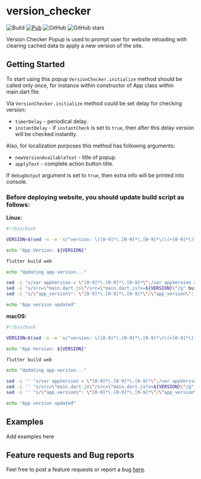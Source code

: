 # version_checker

![Build](https://github.com/marchdev-tk/version_checker/workflows/build/badge.svg)
[![Pub](https://img.shields.io/pub/v/version_checker.svg)](https://pub.dartlang.org/packages/version_checker)
![GitHub](https://img.shields.io/github/license/marchdev-tk/version_checker)
![GitHub stars](https://img.shields.io/github/stars/marchdev-tk/version_checker?style=social)

Version Checker Popup is used to prompt user for website reloading with clearing cached data to apply a new version of the site.

## Getting Started

To start using this popup `VersionChecker.initialize` method should be called only once, for instance within constructor of <Your>App class within main.dart file.

Via `VersionChecker.initialize` method could be set delay for checking version:
 
 * `timerDelay` - periodical delay.
 * `instantDelay` - if `instantCheck` is set to `true`, then after this delay version will be checked instantly.

Also, for localization purposes this method has following arguments:

 * `newVersionAvailableText` - title of popup.
 * `applyText` - complete action button title.

If `debugOutput` argument is set to `true`, then extra info will be printed into console.

### Before deploying website, you should update build script as follows:

**Linux:**
```bash
#!/bin/bash

VERSION=$(sed -n -e 's/^version: \([0-9]*\.[0-9]*\.[0-9]*\)\(+[0-9]*\)*/\1/p' pubspec.yaml)

echo "App Version: ${VERSION}"

flutter build web

echo "Updating app version..."

sed -i "s/var appVersion = \"[0-9]*\.[0-9]*\.[0-9]*\";/var appVersion = \"${VERSION}\";/g" build/web/index.html
sed -i "s/src=\"main.dart.js\"/src=\"main.dart.js?v=${VERSION}\"/g" build/web/index.html
sed -i "s/\"app_version\": \"[0-9]*\.[0-9]*\.[0-9]*\"/\"app_version\": \"${VERSION}\"/g" build/web/assets/packages/version_checker/assets/env.json

echo "App version updated"
```

**macOS:**
```bash
#!/bin/bash

VERSION=$(sed -n -e 's/^version: \([0-9]*\.[0-9]*\.[0-9]*\)\(+[0-9]*\)*/\1/p' pubspec.yaml)

echo "App Version: ${VERSION}"

flutter build web

echo "Updating app version..."

sed -i '' "s/var appVersion = \"[0-9]*\.[0-9]*\.[0-9]*\";/var appVersion = \"${VERSION}\";/g" build/web/index.html
sed -i '' "s/src=\"main.dart.js\"/src=\"main.dart.js?v=${VERSION}\"/g" build/web/index.html
sed -i '' "s/\"app_version\": \"[0-9]*\.[0-9]*\.[0-9]*\"/\"app_version\": \"${VERSION}\"/g" build/web/assets/packages/version_checker/assets/env.json

echo "App version updated"
```

## Examples

Add examples here

## Feature requests and Bug reports

Feel free to post a feature requests or report a bug [here](https://github.com/marchdev-tk/version_checker/issues).
